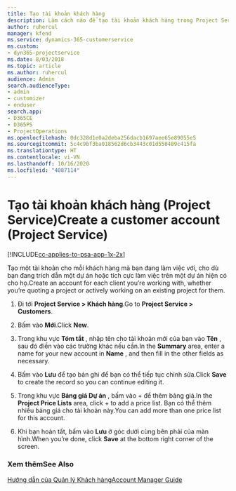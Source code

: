 ```yaml
---
title: Tạo tài khoản khách hàng
description: Làm cách nào để tạo tài khoản khách hàng trong Project Service
author: ruhercul
manager: kfend
ms.service: dynamics-365-customerservice
ms.custom:
- dyn365-projectservice
ms.date: 8/03/2018
ms.topic: article
ms.author: ruhercul
audience: Admin
search.audienceType:
- admin
- customizer
- enduser
search.app:
- D365CE
- D365PS
- ProjectOperations
ms.openlocfilehash: 0dc328d1e0a2deba256dacb1697aee65e89055e5
ms.sourcegitcommit: 5c4c9bf3ba018562d6cb3443c01d550489c415fa
ms.translationtype: HT
ms.contentlocale: vi-VN
ms.lasthandoff: 10/16/2020
ms.locfileid: "4087114"
---
```

# <a name="create-a-customer-account-project-service"></a><span data-ttu-id="d7fe7-103">Tạo tài khoản khách hàng (Project Service)</span><span class="sxs-lookup"><span data-stu-id="d7fe7-103">Create a customer account (Project Service)</span></span>

[!INCLUDE[cc-applies-to-psa-app-1x-2x](../includes/cc-applies-to-psa-app-1x-2x.md)]

<span data-ttu-id="d7fe7-104">Tạo một tài khoản cho mỗi khách hàng mà bạn đang làm việc với, cho dù bạn đang trích dẫn một dự án hoặc tích cực làm việc trên một dự án hiện có cho họ.</span><span class="sxs-lookup"><span data-stu-id="d7fe7-104">Create an account for each client you’re working with, whether you’re quoting a project or actively working on an existing project for them.</span></span>  
  
1.  <span data-ttu-id="d7fe7-105">Đi tới **Project Service > Khách hàng**.</span><span class="sxs-lookup"><span data-stu-id="d7fe7-105">Go to **Project Service > Customers**.</span></span>  
  
2.  <span data-ttu-id="d7fe7-106">Bấm vào **Mới**.</span><span class="sxs-lookup"><span data-stu-id="d7fe7-106">Click **New**.</span></span>  
  
3.  <span data-ttu-id="d7fe7-107">Trong khu vực **Tóm tắt** , nhập tên cho tài khoản mới của bạn vào **Tên** , sau đó điền vào các trường khác nếu cần.</span><span class="sxs-lookup"><span data-stu-id="d7fe7-107">In the **Summary** area, enter a name for your new account in **Name** , and then fill in the other fields as necessary.</span></span>  
  
4.  <span data-ttu-id="d7fe7-108">Bấm vào **Lưu** để tạo bản ghi để bạn có thể tiếp tục chỉnh sửa.</span><span class="sxs-lookup"><span data-stu-id="d7fe7-108">Click **Save** to create the record so you can continue editing it.</span></span>  
  
5.  <span data-ttu-id="d7fe7-109">Trong khu vực **Bảng giá Dự án** , bấm vào + để thêm bảng giá.</span><span class="sxs-lookup"><span data-stu-id="d7fe7-109">In the **Project Price Lists** area, click + to add a price list.</span></span> <span data-ttu-id="d7fe7-110">Bạn có thể thêm nhiều bảng giá cho tài khoản này.</span><span class="sxs-lookup"><span data-stu-id="d7fe7-110">You can add more than one price list for this account.</span></span>  
  
6.  <span data-ttu-id="d7fe7-111">Khi bạn hoàn tất, bấm vào **Lưu** ở góc dưới cùng bên phải của màn hình.</span><span class="sxs-lookup"><span data-stu-id="d7fe7-111">When you’re done, click **Save** at the bottom right corner of the screen.</span></span>  
  
### <a name="see-also"></a><span data-ttu-id="d7fe7-112">Xem thêm</span><span class="sxs-lookup"><span data-stu-id="d7fe7-112">See Also</span></span>  
 [<span data-ttu-id="d7fe7-113">Hướng dẫn của Quản lý Khách hàng</span><span class="sxs-lookup"><span data-stu-id="d7fe7-113">Account Manager Guide</span></span>](../psa/account-manager-guide.md)
